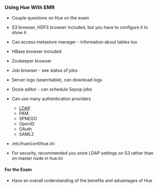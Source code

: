 ### Using Hue With EMR

* Couple questions on Hue on the exam

* S3 browser, HDFS browser included, but you have to configure it to show it

* Can access metastore manager - information about tables too

* HBase browser included

* Zookeeper browser

* Job browser - see status of jobs

* Server logs (searchable), can download logs

* Oozie editor - can schedule Sqoop jobs

* Can use many authentication providers

    * [LDAP](http://docs.aws.amazon.com/emr/latest/ReleaseGuide/hue-ldap.html)
    * PAM
    * SPNEGO
    * OpenID
    * OAuth
    * SAML2

* /etc/hue/conf/hue.ini

* For security, recommended you store LDAP settings on S3 rather than on master node in hue.ini

#### For the Exam

* Have an overall understanding of the benefits and advantages of Hue
